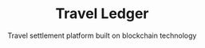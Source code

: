 ---
layout: project
tag: featured
dlc: true

title: Travel Ledger
slug: travelledger
subtitle: Travel settlement platform built on blockchain technology
industry: Travel
deliverables: Blockchain-based billing and settlement platform

summary: Travel Ledger is a billing and settlement platform for the travel industry, that provides a single source of truth for the purchasing process for non-air travel along the entire distribution chain.

challenge-diagram: true
challenge: 
    - lead: The reconciliation process within the travel sector is complicated, time-consuming, and impacts cost for travel companies and suppliers.
    - paragraph: Travel companies work with numerous suppliers and will often be required to sift through hundreds of statements and invoices from suppliers to settle payments. A further problem is that these invoices and statements come in varying formats, and every supplier wants to be paid in different ways. This creates a lot of problems for when travel companies are reconciling their statements with bookings and there is no match.

delivery:
    - item: 
        - body: Travel Ledger wanted to simplify the reconciliation process and approached Applied Blockchain to develop a blockchain-based solution. They wanted to use blockchain and smart contracts to replace the existing billing, reconciliation, and settlement process with a quick, easy and inexpensive solution to transact non-airline travel services.
        - body: Applied Blockchain developed a proof of concept for Travel Ledger – to provide a decentralised platform where travel agents, tour operators, accommodation wholesalers, hotel companies, car rental suppliers, cruise companies and any similar travel company can access a shared ledger and a shared repository of documents. The ledger is used to track transactions for all connected intermediaries and suppliers in real-time.
    - item: 
        - body: The Travel Ledger platform will allow payment records between buyers and sellers to be stored in a shared, decentralised and authenticated ledger. This establishes a “single source of truth” for all parties. The platform will also be connected to financial and payment systems to support and record payments in a secure and transparent manner.
        - body: An easy-to-integrate API will also be made available for all travel companies to use and integrate with – thus, enabling automated reconciliation and/or settlement without the need for the existing business processes to change.

results:
    - paragraph: Industry adoption of the Travel Ledger platform will provide a shared ledger enabling a host of business processes to be fully integrated with back office and reservation systems.

results-icons:
    - image: icon-invoice
      title: Supplier invoice reconciliation
      body: Invoice is recorded in a single format, for the back office system to automatically read and reconcile
    - image: icon-commission
      title: Commission payments to agents and hotels
      body: As the booking is recorded on the platform, the expected seller commission is calculated and the payment is processed
    - image: icon-payment
      title: Payment reconciliation
      body: All payments are processed and all transactions are recorded on the Travel Ledger platform. This enables the receiving entity to automatically check and reconcile incoming payments against the relevant invoices/transactions

results-comment:
    With a decentralised platform, the end-to-end administration process is transparent and payments costs are minimised and optimised. The hours wasted on reconciliation are reduced to almost nil, empowering everyone in the distribution chain to focus on what they do best – serving customers.

testimonial:
    - quote: In Applied Blockchain we found a development partner that not only was there to turn our requirements into reality, but also acted as a consultant, helping us fill the knowledge gap between traditional development and the new Blockchain world. Especially in the initial phases of a project, this added value is invaluable.
      author: Roberto Da Re
      position: Founder
      company: Travel Ledger
---